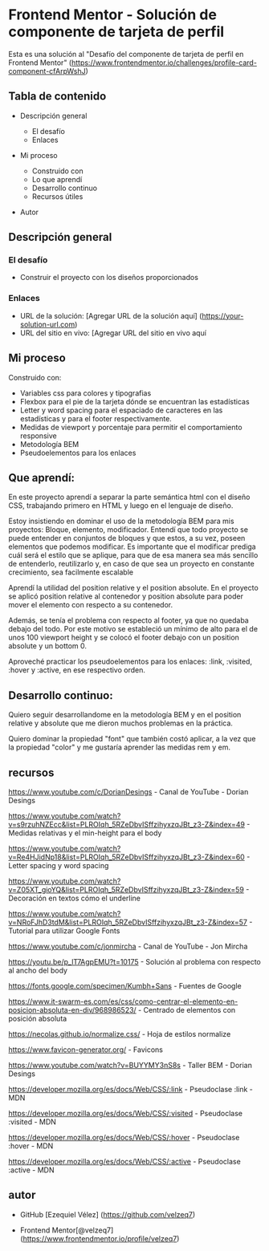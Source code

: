 # Frontend Mentor - Solución de componente de tarjeta de perfil

Esta es una solución al "Desafío del componente de tarjeta de perfil en Frontend Mentor" (https://www.frontendmentor.io/challenges/profile-card-component-cfArpWshJ)

## Tabla de contenido

- Descripción general
  - El desafío
  - Enlaces
  
- Mi proceso
  - Construido con
  - Lo que aprendí
  - Desarrollo continuo
  - Recursos útiles
  
- Autor

  

## Descripción general

### El desafío

- Construir el proyecto con los diseños proporcionados

### Enlaces

- URL de la solución: [Agregar URL de la solución aquí] (https://your-solution-url.com)
- URL del sitio en vivo: [Agregar URL del sitio en vivo aquí 

## Mi proceso

Construido con:

- Variables css para colores y tipografias
- Flexbox para el pie de la tarjeta dónde se encuentran las estadísticas
- Letter y word spacing para el espaciado de caracteres en las estadísticas y para el footer respectivamente.
- Medidas de viewport y porcentaje para permitir el comportamiento responsive
- Metodología BEM
- Pseudoelementos para los enlaces



## Que aprendí:

En este proyecto aprendí a separar la parte semántica html con el diseño CSS, trabajando primero en HTML y luego en el lenguaje de diseño.

Estoy insistiendo en dominar el uso de la metodología BEM para mis proyectos: Bloque, elemento, modificador. Entendí que todo proyecto se puede entender en conjuntos de bloques y que estos, a su vez, poseen elementos que podemos modificar. Es importante que el modificar prediga cuál será el estilo que se aplique, para que de esa manera sea más sencillo de entenderlo, reutilizarlo y, en caso de que sea un proyecto en constante crecimiento, sea facilmente escalable

Aprendí la utilidad del position relative y el position absolute. En el proyecto se aplicó position relative al contenedor y position absolute para poder mover el elemento con respecto a su contenedor.

Además, se tenía el problema con respecto al footer, ya que no quedaba debajo del todo. Por este motivo se estableció un mínimo de alto para el <body> de unos 100 viewport height y se colocó el footer debajo con un position absolute y un bottom 0.

Aproveché practicar los pseudoelementos para los enlaces: :link, :visited, :hover y :active, en ese respectivo orden.

## Desarrollo continuo:

Quiero seguir desarrollandome en la metodología BEM y en el position relative y absolute que me dieron muchos problemas en la práctica.

Quiero dominar la propiedad "font" que también costó aplicar, a la vez que la propiedad "color" y me gustaría aprender las medidas rem y em.



## recursos

https://www.youtube.com/c/DorianDesings - Canal de YouTube - Dorian Desings

https://www.youtube.com/watch?v=s9rzuhNZEcc&list=PLROIqh_5RZeDbvISffzihyxzqJBt_z3-Z&index=49 - Medidas relativas y el min-height para el body

https://www.youtube.com/watch?v=Re4HJidNp18&list=PLROIqh_5RZeDbvISffzihyxzqJBt_z3-Z&index=60 - Letter spacing y word spacing

https://www.youtube.com/watch?v=Z05XT_gioYQ&list=PLROIqh_5RZeDbvISffzihyxzqJBt_z3-Z&index=59 - Decoración en textos cómo el underline

https://www.youtube.com/watch?v=NRoFJhD3tdM&list=PLROIqh_5RZeDbvISffzihyxzqJBt_z3-Z&index=57 - Tutorial para utilizar Google Fonts

https://www.youtube.com/c/jonmircha - Canal de YouTube - Jon Mircha

https://youtu.be/p_lT7AgpEMU?t=10175 - Solución al problema con respecto al ancho del body

https://fonts.google.com/specimen/Kumbh+Sans - Fuentes de Google

https://www.it-swarm-es.com/es/css/como-centrar-el-elemento-en-posicion-absoluta-en-div/968986523/ - Centrado de elementos con posición absoluta

https://necolas.github.io/normalize.css/ - Hoja de estilos normalize

https://www.favicon-generator.org/ - Favicons

https://www.youtube.com/watch?v=BUYYMY3nS8s - Taller BEM - Dorian Desings

https://developer.mozilla.org/es/docs/Web/CSS/:link - Pseudoclase :link -MDN

https://developer.mozilla.org/es/docs/Web/CSS/:visited - Pseudoclase :visited - MDN

https://developer.mozilla.org/es/docs/Web/CSS/:hover - Pseudoclase :hover - MDN

https://developer.mozilla.org/es/docs/Web/CSS/:active - Pseudoclase :active - MDN



## autor

- GitHub [Ezequiel Vélez] (https://github.com/velzeq7) 

- Frontend Mentor[@velzeq7] (https://www.frontendmentor.io/profile/velzeq7) 

